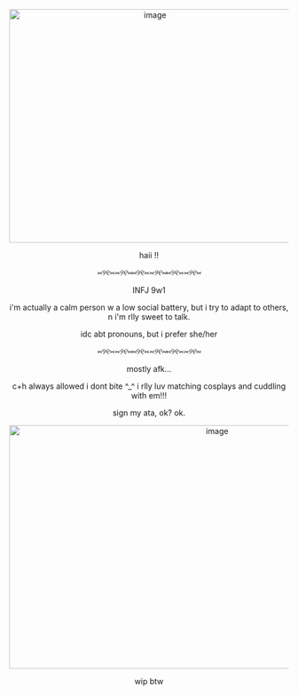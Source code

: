 <div align="center">
<img width="510" height="421" alt="image" src="https://github.com/user-attachments/assets/525e6f3c-8baa-481a-a2e0-e768ec332324" />


<p align="center">
haii !!

⑅୨୧⑅*⑅୨୧⑅*⑅୨୧⑅*⑅୨୧⑅*⑅୨୧⑅*⑅୨୧⑅*

INFJ 9w1

i'm actually a calm person w a low social battery, but i try to adapt to others, n i'm rlly sweet to talk.

idc abt pronouns, but i prefer she/her

  ⑅୨୧⑅*⑅୨୧⑅*⑅୨୧⑅*⑅୨୧⑅*⑅୨୧⑅*⑅୨୧⑅*

mostly afk...
  
c+h always allowed i dont bite ^_^ i rlly luv matching cosplays and cuddling with em!!!

sign my ata, ok? ok.

<div align="center">
<img <img width="734" height="439" alt="image" src="https://github.com/user-attachments/assets/964d7748-f07d-4281-926b-efbe75cc6a35"/>
  </div>
  
wip btw
